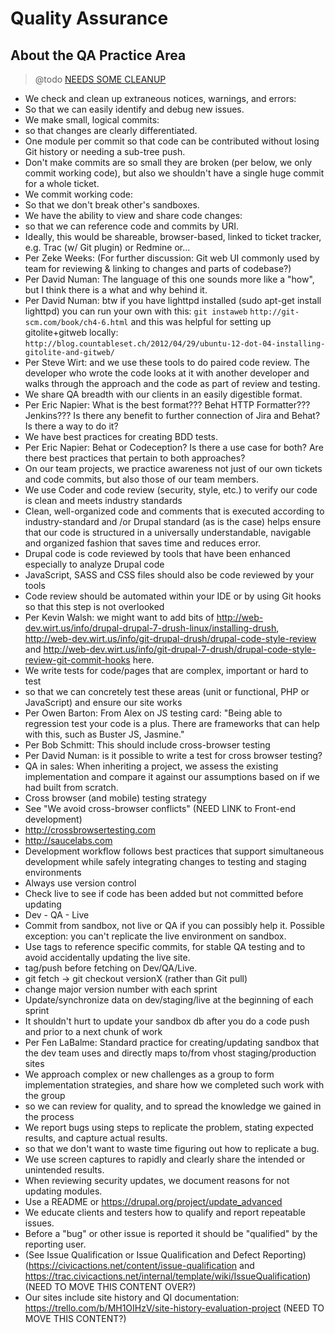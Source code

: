 # Quality Assurance

## About the QA Practice Area

> @todo [NEEDS SOME CLEANUP](https://trello.com/c/c9FW3be8)

*   We check and clean up extraneous notices, warnings, and errors:
*   So that we can easily identify and debug new issues.
*   We make small, logical commits:
*   so that changes are clearly differentiated.
*   One module per commit so that code can be contributed without losing Git history or needing a sub-tree push.
*   Don't make commits are so small they are broken (per below, we only commit working code), but also we shouldn't have a single huge commit for a whole ticket.
*   We commit working code:
*   So that we don't break other's sandboxes.
*   We have the ability to view and share code changes:
*   so that we can reference code and commits by URI.
*   Ideally, this would be shareable, browser-based, linked to ticket tracker, e.g. Trac (w/ Git plugin) or Redmine or...
*   Per Zeke Weeks: (For further discussion: Git web UI commonly used by team for reviewing & linking to changes and parts of codebase?)
*   Per David Numan: The language of this one sounds more like a "how", but I think there is a what and why behind it.
*   Per David Numan: btw if you have lighttpd installed (sudo apt-get install lighttpd) you can run your own with this:
    `git instaweb`
    `http://git-scm.com/book/ch4-6.html` and this was helpful for setting up gitolite+gitweb locally: `http://blog.countableset.ch/2012/04/29/ubuntu-12-dot-04-installing-gitolite-and-gitweb/`
*   Per Steve Wirt: and we use these tools to do paired code review. The developer who wrote the code looks at it with another developer and walks through the approach and the code as part of review and testing.
*   We share QA breadth with our clients in an easily digestible format.
*   Per Eric Napier: What is the best format??? Behat HTTP Formatter??? Jenkins??? Is there any benefit to further connection of Jira and Behat? Is there a way to do it?
*   We have best practices for creating BDD tests.
*   Per Eric Napier: Behat or Codeception? Is there a use case for both? Are there best practices that pertain to both approaches?
*   On our team projects, we practice awareness not just of our own tickets and code commits, but also those of our team members.
*   We use Coder and code review (security, style, etc.) to verify our code is clean and meets industry standards
*   Clean, well-organized code and comments that is executed according to industry-standard and /or Drupal standard (as is the case) helps ensure that our code is structured in a universally understandable, navigable and organized fashion that saves time and reduces error.
*   Drupal code is code reviewed by tools that have been enhanced especially to analyze Drupal code
*   JavaScript, SASS and CSS files should also be code reviewed by your tools
*   Code review should be automated within your IDE or by using Git hooks so that this step is not overlooked
*   Per Kevin Walsh: we might want to add bits of <http://web-dev.wirt.us/info/drupal-drupal-7-drush-linux/installing-drush>, <http://web-dev.wirt.us/info/git-drupal-drush/drupal-code-style-review> and <http://web-dev.wirt.us/info/git-drupal-7-drush/drupal-code-style-review-git-commit-hooks> here.
*   We write tests for code/pages that are complex, important or hard to test
*   so that we can concretely test these areas (unit or functional, PHP or JavaScript) and ensure our site works
*   Per Owen Barton: From Alex on JS testing card: "Being able to regression test your code is a plus. There are frameworks that can help with this, such as Buster JS, Jasmine."
*   Per Bob Schmitt: This should include cross-browser testing
*   Per David Numan: is it possible to write a test for cross browser testing?
*   QA in sales: When inheriting a project, we assess the existing implementation and compare it against our assumptions based on if we had built from scratch.
*   Cross browser (and mobile) testing strategy
*   See "We avoid cross-browser conflicts" (NEED LINK to Front-end development)
*   <http://crossbrowsertesting.com>
*   <http://saucelabs.com>
*   Development workflow follows best practices that support simultaneous development while safely integrating changes to testing and staging environments
*   Always use version control
*   Check live to see if code has been added but not committed before updating
*   Dev - QA - Live
*   Commit from sandbox, not live or QA if you can possibly help it. Possible exception: you can't replicate the live environment on sandbox.
*   Use tags to reference specific commits, for stable QA testing and to avoid accidentally updating the live site.
*   tag/push before fetching on Dev/QA/Live.
*   git fetch -> git checkout versionX (rather than Git pull)
*   change major version number with each sprint
*   Update/synchronize data on dev/staging/live at the beginning of each sprint
*   It shouldn't hurt to update your sandbox db after you do a code push and prior to a next chunk of work
*   Per Fen LaBalme: Standard practice for creating/updating sandbox that the dev team uses and directly maps to/from vhost staging/production sites
*   We approach complex or new challenges as a group to form implementation strategies, and share how we completed such work with the group
*   so we can review for quality, and to spread the knowledge we gained in the process
*   We report bugs using steps to replicate the problem, stating expected results, and capture actual results.
*   so that we don't want to waste time figuring out how to replicate a bug.
*   We use screen captures to rapidly and clearly share the intended or unintended results.
*   When reviewing security updates, we document reasons for not updating modules.
*   Use a README or <https://drupal.org/project/update_advanced>
*   We educate clients and testers how to qualify and report repeatable issues.
*   Before a "bug" or other issue is reported it should be "qualified" by the reporting user.
*   (See Issue Qualification or Issue Qualification and Defect Reporting) (<https://civicactions.net/content/issue-qualification> and <https://trac.civicactions.net/internal/template/wiki/IssueQualification>) (NEED TO MOVE THIS CONTENT OVER?)
*   Our sites include site history and QI documentation: <https://trello.com/b/MH1OIHzV/site-history-evaluation-project> (NEED TO MOVE THIS CONTENT?)
